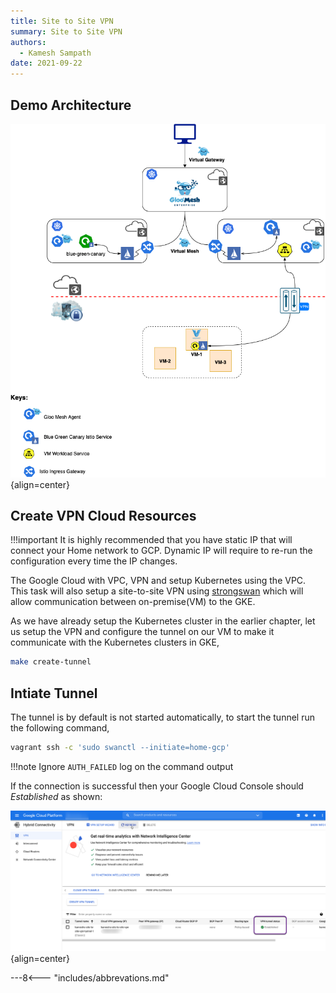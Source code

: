 ```yaml
---
title: Site to Site VPN
summary: Site to Site VPN
authors:
  - Kamesh Sampath
date: 2021-09-22
---
```


## Demo Architecture

![Demo Architecture](./images/architecture.png){align=center}

## Create VPN Cloud Resources

!!!important
   It is highly recommended that you have static IP that will connect your Home network to GCP. Dynamic IP will require to re-run the configuration every time the IP changes.

The Google Cloud with VPC, VPN and setup Kubernetes using the VPC. This task will also setup a site-to-site VPN using [strongswan](https:/strongswan.org) which will allow communication between on-premise(VM) to the GKE.

As we have already setup the Kubernetes cluster in the earlier chapter, let us setup the VPN and configure the tunnel on our VM to make it communicate with the Kubernetes clusters in GKE,

```bash
make create-tunnel
```

## Intiate Tunnel

The tunnel is by default is not started automatically, to start the tunnel run the following command,

```bash
vagrant ssh -c 'sudo swanctl --initiate=home-gcp'
```

!!!note
   Ignore `AUTH_FAILED` log on the command output

If the connection is successful then your Google Cloud Console should *Established* as shown:

![Tunnel Connected](./images/tunnel_conn_established.png){align=center}

---8<--- "includes/abbrevations.md"
